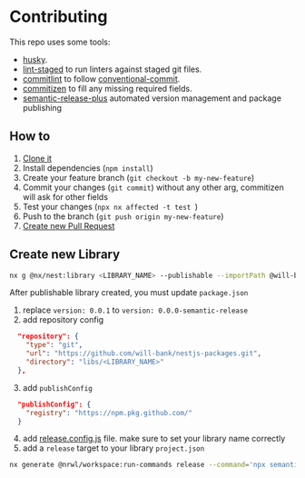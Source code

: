 # Contributing

This repo uses some tools:

- [husky](https://typicode.github.io/husky/#/).
- [lint-staged](https://github.com/okonet/lint-staged) to run linters against staged git files.
- [commitlint](https://github.com/conventional-changelog/commitlint) to follow [conventional-commit](https://www.conventionalcommits.org/en/v1.0.0/).
- [commitizen](https://commitizen.github.io/cz-cli/) to fill any missing required fields.
- [semantic-release-plus](https://semantic-release-plus.gitbook.io/semantic-release-plus/) automated version management and package publishing

## How to

1. [Clone it](https://docs.github.com/pt/repositories/creating-and-managing-repositories/cloning-a-repository)
2. Install dependencies (`npm install`)
3. Create your feature branch (`git checkout -b my-new-feature`)
4. Commit your changes (`git commit`) without any other arg, commitizen will ask for other fields
5. Test your changes (`npx nx affected -t test `)
6. Push to the branch (`git push origin my-new-feature`)
7. [Create new Pull Request](https://docs.github.com/pt/pull-requests/collaborating-with-pull-requests/proposing-changes-to-your-work-with-pull-requests/creating-a-pull-request)

## Create new Library

```bash
nx g @nx/nest:library <LIBRARY_NAME> --publishable --importPath @will-bank/<LIBRARY_NAME>
```

After publishable library created, you must update `package.json`

1. replace `version: 0.0.1` to `version: 0.0.0-semantic-release`
2. add repository config

```json
  "repository": {
    "type": "git",
    "url": "https://github.com/will-bank/nestjs-packages.git",
    "directory": "libs/<LIBRARY_NAME>"
  },
```

3. add `publishConfig`

```json
  "publishConfig": {
    "registry": "https://npm.pkg.github.com/"
  }
```

4. add [release.config.js](/libs/growthbook/release.config.js) file. make sure to set your library name correctly
5. add a `release` target to your library `project.json`

```bash
nx generate @nrwl/workspace:run-commands release --command='npx semantic-release-plus --extends ./libs/<LIBRARY_NAME>/release.config.js' --project=<LIBRARY_NAME>
```
